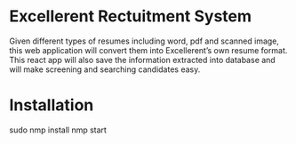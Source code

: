 # Excellerent Rectuitment System
Given different types of resumes including word, pdf and scanned image, this web application will convert them into Excellerent’s own resume format. This react app will also save the information extracted into database and will make screening and searching candidates easy.

# Installation
sudo nmp install
nmp start